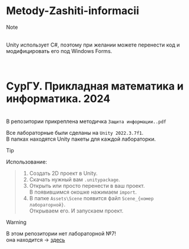 # Metody-Zashiti-informacii

> [!NOTE]
> <br />Unity использует C#, поэтому при желании можете перенести код и модифицировать его под Windows Forms.

<br />

# СурГУ. Прикладная математика и информатика. 2024

<br /> В репозитории прикреплена методичка `Защита информации..pdf`

Все лабораторные были сделаны на `Unity 2022.3.7f1`.
<br />
В папках находятся Unity пакеты для каждой лабораторки.

> [!TIP]
> Использование:

> 1.  Создать 2D проект в Unity.
> 2.  Скачать нужный вам `.unitypackage`.
> 3.  Открыть или просто перенести в ваш проект.
>     <br /> В появившимся окошке нажимаем `import`.
> 4.  В папке `Assets\Scene` появится файл `Scene_{номер лабораторной}`.
>     <br />Открываем его. И запускаем проект.

> [!WARNING]
> В этом репозитории нет лабораторной №7!
> <br /> она находится -> [здесь](https://github.com/SnikersFeed/Local-Messanger)
